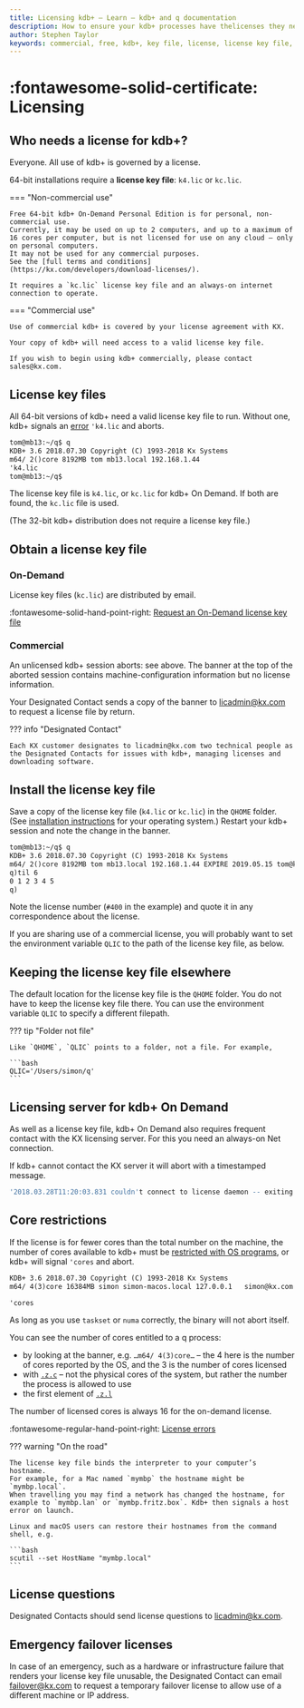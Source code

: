 ```yaml
---
title: Licensing kdb+ – Learn – kdb+ and q documentation
description: How to ensure your kdb+ processes have thelicenses they need.
author: Stephen Taylor
keywords: commercial, free, kdb+, key file, license, license key file, licensing, non-commercial, on-demand, q, qhome, qlic
---
```

# :fontawesome-solid-certificate: Licensing




## Who needs a license for kdb+?

Everyone. All use of kdb+ is governed by a license. 

64-bit installations require a **license key file**: `k4.lic` or `kc.lic`.

<!-- :fontawesome-regular-hand-point-right: [Licenses](https://kx.com/connect-with-us/licenses/) at kx.com -->


=== "Non-commercial use"

    Free 64-bit kdb+ On-Demand Personal Edition is for personal, non-commercial use. 
    Currently, it may be used on up to 2 computers, and up to a maximum of 16 cores per computer, but is not licensed for use on any cloud – only on personal computers. 
    It may not be used for any commercial purposes.
    See the [full terms and conditions](https://kx.com/developers/download-licenses/). 

    It requires a `kc.lic` license key file and an always-on internet connection to operate.


=== "Commercial use"

    Use of commercial kdb+ is covered by your license agreement with KX.

    Your copy of kdb+ will need access to a valid license key file.

    If you wish to begin using kdb+ commercially, please contact sales@kx.com.


## License key files

All 64-bit versions of kdb+ need a valid license key file to run.
Without one, kdb+ signals an [error](../basics/errors.md#license-errors) `'k4.lic` and aborts.

```txt
tom@mb13:~/q$ q
KDB+ 3.6 2018.07.30 Copyright (C) 1993-2018 Kx Systems
m64/ 2()core 8192MB tom mb13.local 192.168.1.44
'k4.lic
tom@mb13:~/q$ 
```

The license key file is `k4.lic`, or `kc.lic` for kdb+ On Demand.
If both are found, the `kc.lic` file is used.

(The 32-bit kdb+ distribution does not require a license key file.)


## Obtain a license key file

### On-Demand

License key files (`kc.lic`) are distributed by email. 

:fontawesome-solid-hand-point-right: [Request an On-Demand license key file](https://ondemand.kx.com/)


### Commercial

An unlicensed kdb+ session aborts: see above.
The banner at the top of the aborted session contains machine-configuration information but no license information. 

Your Designated Contact sends a copy of the banner to licadmin@kx.com to request a license file by return. 

??? info "Designated Contact"

    Each KX customer designates to licadmin@kx.com two technical people as the Designated Contacts for issues with kdb+, managing licenses and downloading software. 


## Install the license key file

Save a copy of the license key file (`k4.lic` or `kc.lic`) in the `QHOME` folder. 
(See [installation instructions](install.md#install) for your operating system.) 
Restart your kdb+ session and note the change in the banner. 

```txt
tom@mb13:~/q$ q
KDB+ 3.6 2018.07.30 Copyright (C) 1993-2018 Kx Systems
m64/ 2()core 8192MB tom mb13.local 192.168.1.44 EXPIRE 2019.05.15 tom@kx.com #400
q)til 6
0 1 2 3 4 5
q)
```

Note the license number (`#400` in the example) and quote it in any correspondence about the license. 

If you are sharing use of a commercial license, you will probably want to set the environment variable `QLIC` to the path of the license key file, as below.


## Keeping the license key file elsewhere

The default location for the license key file is the `QHOME` folder. You do not have to keep the license key file there. You can use the environment variable `QLIC` to specify a different filepath.

??? tip "Folder not file"

    Like `QHOME`, `QLIC` points to a folder, not a file. For example,

    ```bash
    QLIC='/Users/simon/q'
    ```


## Licensing server for kdb+ On Demand

As well as a license key file, kdb+ On Demand also requires frequent contact with the KX licensing server. 
For this you need an always-on Net connection.

If kdb+ cannot contact the KX server it will abort with a timestamped message.

```q
'2018.03.28T11:20:03.831 couldn't connect to license daemon -- exiting
```


## Core restrictions

If the license is for fewer cores than the total number on the machine, the number of cores available to kdb+ must be [restricted with OS programs](../kb/cpu-affinity.md), or kdb+ will signal `'cores` and abort.

```txt
KDB+ 3.6 2018.07.30 Copyright (C) 1993-2018 Kx Systems
m64/ 4(3)core 16384MB simon simon-macos.local 127.0.0.1   simon@kx.com #40000

'cores
```

As long as you use `taskset` or `numa` correctly, the binary will not abort itself.

You can see the number of cores entitled to a q process:

-   by looking at the banner, e.g. `…m64/ 4(3)core…` – the 4 here is the number of cores reported by the OS, and the 3 is the number of cores licensed 
-   with [`.z.c`](../ref/dotz.md#zc-cores) – not the physical cores of the system, but rather the number the process is allowed to use
-   the first element of [`.z.l`](../ref/dotz.md#zl-license) 

The number of licensed cores is always 16 for the on-demand license. 

:fontawesome-regular-hand-point-right: [License errors](../basics/errors.md#license-errors)


??? warning "On the road"

    The license key file binds the interpreter to your computer’s hostname.
    For example, for a Mac named `mymbp` the hostname might be `mymbp.local`.
    When travelling you may find a network has changed the hostname, for example to `mymbp.lan` or `mymbp.fritz.box`. Kdb+ then signals a host error on launch. 

    Linux and macOS users can restore their hostnames from the command shell, e.g. 

    ```bash
    scutil --set HostName "mymbp.local"
    ```


## License questions

Designated Contacts should send license questions to licadmin@kx.com. 

## Emergency failover licenses

In case of an emergency, such as a hardware or infrastructure failure that renders your license key file unusable, the Designated Contact can email failover@kx.com to request a temporary failover license to allow use of a different machine or IP address. 

